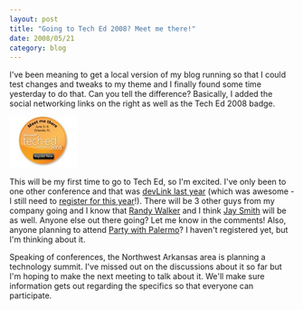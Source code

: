 ```yaml
---
layout: post
title: "Going to Tech Ed 2008? Meet me there!"
date: 2008/05/21
category: blog
---
```


I've been meaning to get a local version of my blog running so that I could test changes and tweaks to my theme and I finally found some time yesterday to do that. Can you tell the difference? Basically, I added the social networking links on the right as well as the Tech Ed 2008 badge. 

[<img style="border-right: 0px; border-top: 0px; border-left: 0px; border-bottom: 0px" height="90" alt="Tech Ed 2008 - Meet Me There" src="/images/blog/WindowsLiveWriter/GoingtoTechEd2008Meetmethere_74DE/TechEd_MeetMeThere_dev_120x90_3.jpg" width="120" border="0">](http://www.microsoft.com/events/teched2008/default.mspx)

This will be my first time to go to Tech Ed, so I'm excited. I've only been to one other conference and that was [devLink last year](/blog/2007/10/17/devlink-2007-recap/) (which was awesome - I still need to [register for this year](http://devlink.net/)!). There will be 3 other guys from my company going and I know that [Randy Walker](http://mysoftwarestartup.com/) and I think [Jay Smith](http://jaysmith.us/) will be as well. Anyone else out there going? Let me know in the comments! Also, anyone planning to attend [Party with Palermo](http://teched2008.partywithpalermo.com/)? I haven't registered yet, but I'm thinking about it. 

Speaking of conferences, the Northwest Arkansas area is planning a technology summit. I've missed out on the discussions about it so far but I'm hoping to make the next meeting to talk about it. We'll make sure information gets out regarding the specifics so that everyone can participate.

